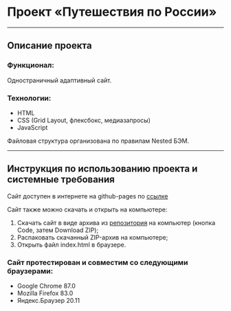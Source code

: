 # Проект «Путешествия по России»
___________________________
## Описание проекта
### Функционал:
Одностраничный адаптивный сайт.

### Технологии: 
- HTML
- CSS (Grid Layout, флексбокс, медиазапросы)
- JavaScript

Файловая структура организована по правилам Nested БЭМ.
___________________________
## Инструкция по использованию проекта и системные требования
Сайт доступен в интернете на github-pages по [ссылке](https://niarga.github.io/russian-travel/)

Сайт также можно скачать и открыть на компьютере:
1. Скачать сайт в виде архива из [репозитория](https://github.com/niarga/russian-travel) на компьютер (кнопка Code, затем Download ZIP);
2. Распаковать скачанный ZIP-архив на компьютере;
3. Открыть файл index.html в браузере.

### Сайт протестирован и совместим со следующими браузерами:
* Google Chrome 87.0
* Mozilla Firefox 83.0
* Яндекс.Браузер 20.11

